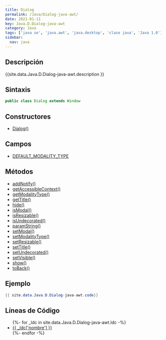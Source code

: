 ```yaml
---
title: Dialog
permalink: /Java/Dialog-java-awt/
date: 2021-01-11
key: Java.D.Dialog-java-awt
category: Java
tags: ['java se', 'java.awt', 'java.desktop', 'clase java', 'Java 1.0']
sidebar: 
  nav: java
---
```


## Descripción
{{site.data.Java.D.Dialog-java-awt.description }}

## Sintaxis
~~~java
public class Dialog extends Window
~~~

## Constructores
* [Dialog()](/Java/Dialog-java-awt/Dialog/)

## Campos
* [DEFAULT_MODALITY_TYPE](/Java/Dialog-java-awt/DEFAULT_MODALITY_TYPE)

## Métodos
* [addNotify()](/Java/Dialog-java-awt/addNotify)
* [getAccessibleContext()](/Java/Dialog-java-awt/getAccessibleContext)
* [getModalityType()](/Java/Dialog-java-awt/getModalityType)
* [getTitle()](/Java/Dialog-java-awt/getTitle)
* [hide()](/Java/Dialog-java-awt/hide)
* [isModal()](/Java/Dialog-java-awt/isModal)
* [isResizable()](/Java/Dialog-java-awt/isResizable)
* [isUndecorated()](/Java/Dialog-java-awt/isUndecorated)
* [paramString()](/Java/Dialog-java-awt/paramString)
* [setModal()](/Java/Dialog-java-awt/setModal)
* [setModalityType()](/Java/Dialog-java-awt/setModalityType)
* [setResizable()](/Java/Dialog-java-awt/setResizable)
* [setTitle()](/Java/Dialog-java-awt/setTitle)
* [setUndecorated()](/Java/Dialog-java-awt/setUndecorated)
* [setVisible()](/Java/Dialog-java-awt/setVisible)
* [show()](/Java/Dialog-java-awt/show)
* [toBack()](/Java/Dialog-java-awt/toBack)

## Ejemplo
~~~java
{{ site.data.Java.D.Dialog-java-awt.code}}
~~~

## Líneas de Código
<ul>
{%- for _ldc in site.data.Java.D.Dialog-java-awt.ldc -%}
   <li>
       <a href="{{_ldc['url'] }}">{{ _ldc['nombre'] }}</a>
   </li>
{%- endfor -%}
</ul>

